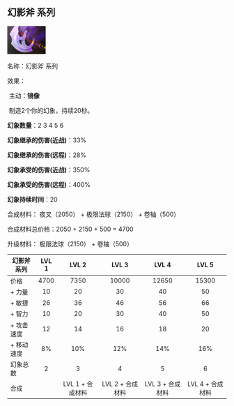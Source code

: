 ## 幻影斧 系列



![](src/icon/mjz_manta.png)

名称：幻影斧 系列

效果：

​	主动：**镜像**

​	制造2个你的幻象，持续20秒。

**幻象数量**：2 3 4 5 6

**幻象继承的伤害(近战)**：33%

**幻象继承的伤害(远程)**：28%

**幻象承受的伤害(近战)**：350%

**幻象承受的伤害(远程)**：400%

**幻象持续时间**：20



合成材料： 夜叉（2050） + 极限法球（2150） + 卷轴（500）

合成材料总价格：2050 + 2150 + 500 = 4700

升级材料： 极限法球（2150） + 卷轴（500）

| 幻影斧 系列 | LVL 1 |      LVL 2       |      LVL 3       |      LVL 4       |      LVL 5       |
| ----------- | :---: | :--------------: | :--------------: | :--------------: | :--------------: |
| 价格        | 4700  |       7350       |      10000       |      12650       |      15300       |
| + 力量      |  10   |        20        |        30        |        40        |        50        |
| + 敏捷      |  26   |        36        |        46        |        56        |        66        |
| + 智力      |  10   |        20        |        30        |        40        |        50        |
| + 攻击速度  |  12   |        14        |        16        |        18        |        20        |
| + 移动速度  |  8%   |       10%        |       12%        |       14%        |       16%        |
| 幻象总数    |   2   |        3         |        4         |        5         |        6         |
| 合成        |       | LVL 1 + 合成材料 | LVL 2 + 合成材料 | LVL 3 + 合成材料 | LVL 4 + 合成材料 |





